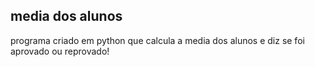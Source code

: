 ## media dos alunos
programa criado em python que calcula a media dos alunos e diz se foi aprovado ou reprovado!
